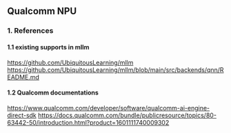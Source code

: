 ## Qualcomm NPU

### 1. References
#### 1.1 existing supports in mllm
https://github.com/UbiquitousLearning/mllm
https://github.com/UbiquitousLearning/mllm/blob/main/src/backends/qnn/README.md

#### 1.2 Qualcomm documentations
https://www.qualcomm.com/developer/software/qualcomm-ai-engine-direct-sdk
https://docs.qualcomm.com/bundle/publicresource/topics/80-63442-50/introduction.html?product=1601111740009302